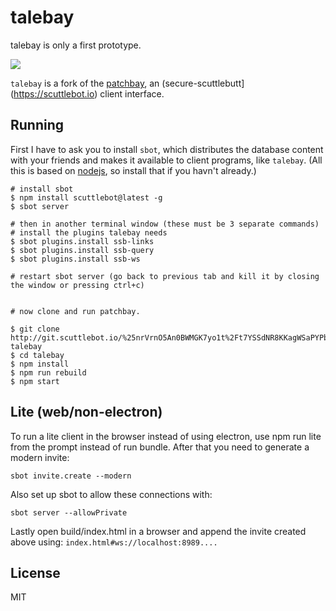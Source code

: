 # talebay

talebay is only a first prototype.

![](https://t4l3.net/screenshot.png)

`talebay` is a fork of the [patchbay](https://github.com/ssbc/patchbay), an (secure-scuttlebutt](https://scuttlebot.io) client interface.



## Running

First I have to ask you to install `sbot`, which distributes the database content with your friends and makes it available to client programs, like `talebay`. (All this is based on [nodejs](https://nodejs.org), so install that if you havn't already.)

```
# install sbot
$ npm install scuttlebot@latest -g
$ sbot server

# then in another terminal window (these must be 3 separate commands)
# install the plugins talebay needs
$ sbot plugins.install ssb-links
$ sbot plugins.install ssb-query
$ sbot plugins.install ssb-ws

# restart sbot server (go back to previous tab and kill it by closing the window or pressing ctrl+c)


# now clone and run patchbay.

$ git clone http://git.scuttlebot.io/%25nrVrnO5An0BWMGK7yo1t%2Ft7YSSdNR8KKagWSaPYPbak%3D.sha256 talebay
$ cd talebay
$ npm install
$ npm run rebuild
$ npm start
```

## Lite (web/non-electron)

To run a lite client in the browser instead of using electron, use npm run lite from the prompt instead of run bundle. After that you need to generate a modern invite:

```
sbot invite.create --modern
```

Also set up sbot to allow these connections with:

```
sbot server --allowPrivate
```

Lastly open build/index.html in a browser and append the invite
created above using: `index.html#ws://localhost:8989....`

## License

MIT
